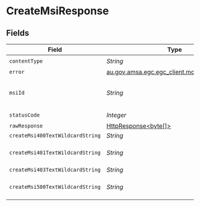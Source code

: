 # CreateMsiResponse


## Fields

| Field                                                                                                                    | Type                                                                                                                     | Required                                                                                                                 | Description                                                                                                              |
| ------------------------------------------------------------------------------------------------------------------------ | ------------------------------------------------------------------------------------------------------------------------ | ------------------------------------------------------------------------------------------------------------------------ | ------------------------------------------------------------------------------------------------------------------------ |
| `contentType`                                                                                                            | *String*                                                                                                                 | :heavy_check_mark:                                                                                                       | N/A                                                                                                                      |
| `error`                                                                                                                  | [au.gov.amsa.egc.egc_client.models.shared.Error](../../models/shared/Error.md)                                           | :heavy_minus_sign:                                                                                                       | Bad request                                                                                                              |
| `msiId`                                                                                                                  | *String*                                                                                                                 | :heavy_minus_sign:                                                                                                       | The unique identifier of the newly created MSI                                                                           |
| `statusCode`                                                                                                             | *Integer*                                                                                                                | :heavy_check_mark:                                                                                                       | N/A                                                                                                                      |
| `rawResponse`                                                                                                            | [HttpResponse<byte[]>](https://docs.oracle.com/en/java/javase/11/docs/api/java.net.http/java/net/http/HttpResponse.html) | :heavy_minus_sign:                                                                                                       | N/A                                                                                                                      |
| `createMsi400TextWildcardString`                                                                                         | *String*                                                                                                                 | :heavy_minus_sign:                                                                                                       | Bad request                                                                                                              |
| `createMsi401TextWildcardString`                                                                                         | *String*                                                                                                                 | :heavy_minus_sign:                                                                                                       | Unauthorized (must authenticate)                                                                                         |
| `createMsi403TextWildcardString`                                                                                         | *String*                                                                                                                 | :heavy_minus_sign:                                                                                                       | Not allowed                                                                                                              |
| `createMsi500TextWildcardString`                                                                                         | *String*                                                                                                                 | :heavy_minus_sign:                                                                                                       | Unexpected error on the server                                                                                           |